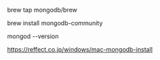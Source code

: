 brew tap mongodb/brew

 brew install mongodb-community
 
 mongod --version
 
https://reffect.co.jp/windows/mac-mongodb-install
